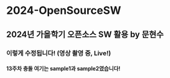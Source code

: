 # 2024-OpenSourceSW

## 2024년 가을학기 오픈소스 SW 활용 by 문현수

### 이렇게 수정됩니다! (영상 촬영 중, Live!)

#### 13주차 충돌 여기는 sample1과 sample2였습니다!
